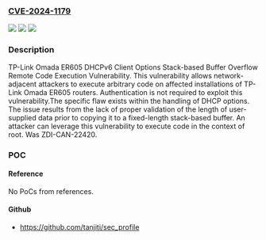 ### [CVE-2024-1179](https://cve.mitre.org/cgi-bin/cvename.cgi?name=CVE-2024-1179)
![](https://img.shields.io/static/v1?label=Product&message=Omada%20ER605&color=blue)
![](https://img.shields.io/static/v1?label=Version&message=%3D%202_2.2.2%20Build%2020231017%20&color=brighgreen)
![](https://img.shields.io/static/v1?label=Vulnerability&message=CWE-121%3A%20Stack-based%20Buffer%20Overflow&color=brighgreen)

### Description

TP-Link Omada ER605 DHCPv6 Client Options Stack-based Buffer Overflow Remote Code Execution Vulnerability. This vulnerability allows network-adjacent attackers to execute arbitrary code on affected installations of TP-Link Omada ER605 routers. Authentication is not required to exploit this vulnerability.The specific flaw exists within the handling of DHCP options. The issue results from the lack of proper validation of the length of user-supplied data prior to copying it to a fixed-length stack-based buffer. An attacker can leverage this vulnerability to execute code in the context of root. Was ZDI-CAN-22420.

### POC

#### Reference
No PoCs from references.

#### Github
- https://github.com/tanjiti/sec_profile

